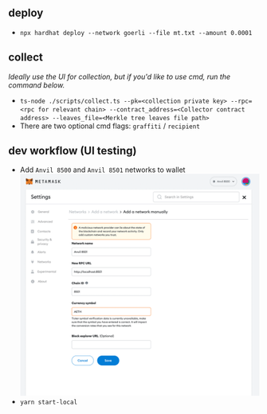 ## deploy
- `npx hardhat deploy --network goerli --file mt.txt --amount 0.0001`

## collect
*Ideally use the UI for collection, but if you'd like to use cmd, run the command below.*
- `ts-node ./scripts/collect.ts --pk=<collection private key> --rpc=<rpc for relevant chain> --contract_address=<Collector contract address> --leaves_file=<Merkle tree leaves file path>`
- There are two optional cmd flags: `graffiti` / `recipient`

## dev workflow (UI testing)
- Add `Anvil 8500` and `Anvil 8501` networks to wallet
![networks](imgs/MetaMaskSetup.png)
- `yarn start-local`
